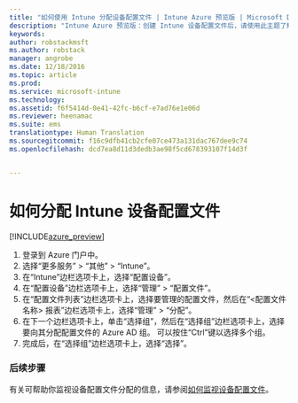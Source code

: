 ```yaml
---
title: "如何使用 Intune 分配设备配置文件 | Intune Azure 预览版 | Microsoft Docs"
description: "Intune Azure 预览版：创建 Intune 设备配置文件后，请使用此主题了解如何将其分配给设备。"
keywords: 
author: robstackmsft
ms.author: robstack
manager: angrobe
ms.date: 12/18/2016
ms.topic: article
ms.prod: 
ms.service: microsoft-intune
ms.technology: 
ms.assetid: f6f5414d-0e41-42fc-b6cf-e7ad76e1e06d
ms.reviewer: heenamac
ms.suite: ems
translationtype: Human Translation
ms.sourcegitcommit: f16c9dfb41cb2cfe07ce473a131dac767dee9c74
ms.openlocfilehash: dcd7ea8d11d3dedb3ae98f5cd678393107f14d3f


---
```


# <a name="how-to-assign-intune-device-profiles"></a>如何分配 Intune 设备配置文件

[!INCLUDE[azure_preview](../includes/azure_preview.md)]


1. 登录到 Azure 门户中。
2. 选择“更多服务” > “其他” > “Intune”。
3. 在“Intune”边栏选项卡上，选择“配置设备”。
1. 在“配置设备”边栏选项卡上，选择“管理” > “配置文件”。
2. 在“配置文件列表”边栏选项卡上，选择要管理的配置文件，然后在“<配置文件名称> 报表”边栏选项卡上，选择“管理” > “分配”。
3. 在下一个边栏选项卡上，单击“选择组”，然后在“选择组”边栏选项卡上，选择要向其分配配置文件的 Azure AD 组。 可以按住“Ctrl”键以选择多个组。
4. 完成后，在“选择组”边栏选项卡上，选择“选择”。

### <a name="next-steps"></a>后续步骤
有关可帮助你监视设备配置文件分配的信息，请参阅[如何监视设备配置文件](how-to-monitor-device-profiles.md)。



<!--HONumber=Feb17_HO1-->


